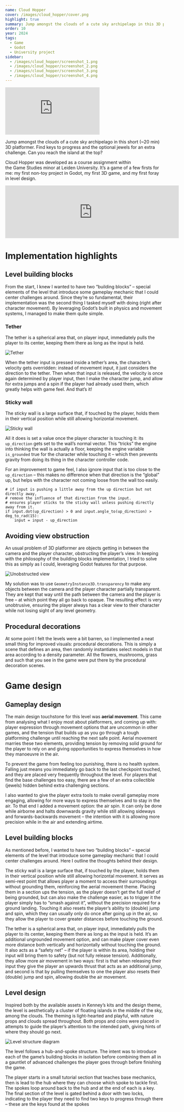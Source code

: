 ```yaml
---
name: Cloud Hopper
cover: /images/cloud_hopper/cover.png
highlight: true
summary: Jump amongst the clouds of a cute sky archipelago in this 3D platformer. Can you reach the island at the top?
order: 10
year: 2024
tags:
  - Game
  - Godot
  - University project
sidebar:
  - /images/cloud_hopper/screenshot_1.png
  - /images/cloud_hopper/screenshot_2.png
  - /images/cloud_hopper/screenshot_3.png
  - /images/cloud_hopper/screenshot_4.png
---
```


<iframe class="video" src="https://www.youtube.com/embed/5Em5iiFEpm4" title="Cloud Hopper - Trailer" frameborder="0" allow="accelerometer; autoplay; clipboard-write; encrypted-media; gyroscope; picture-in-picture; web-share" referrerpolicy="strict-origin-when-cross-origin" allowfullscreen></iframe>

Jump amongst the clouds of a cute sky archipelago in this short (~20 min) 3D platformer. Find keys to progress and the optional jewels for an extra challenge. Can you reach the island at the top?

Cloud Hopper was developed as a course assignment within the Game Studies minor at Leiden University. It’s a game of a few firsts for me: my first non-toy project in Godot, my first 3D game, and my first foray in level design.

<iframe frameborder="0" src="https://itch.io/embed/3209353?linkback=true&amp;bg_color=f4f8ff&amp;fg_color=222222&amp;link_color=0484d1&amp;border_color=94c5d0" width="552" height="167" title="Cloud Hopper - itch.io"><a href="https://moonsheep.itch.io/cloud-hopper">Cloud Hopper by Francisco Cunha</a></iframe>

# Implementation highlights

## Level building blocks

From the start, I knew I wanted to have two “building blocks” – special elements of the level that introduce some gameplay mechanic that I could center challenges around. Since they’re so fundamental, their implementation was the second thing I tasked myself with doing (right after character movement). By leveraging Godot’s built in physics and movement systems, I managed to make them quite simple.

### Tether

The tether is a spherical area that, on player input, immediately pulls the player to its center, keeping them there as long as the input is held.

![Tether](/images/cloud_hopper/tether.png)

When the tether input is pressed inside a tether’s area, the character’s velocity gets overridden: instead of movement input, it just considers the direction to the tether. Then when that input is released, the velocity is once again determined by player input, then I make the character jump, and allow for extra jumps and a spin if the player had already used them, which greatly helps with game feel. And that’s it!

### Sticky wall

The sticky wall is a large surface that, if touched by the player, holds them in their vertical position while still allowing horizontal movement.

![Sticky wall](/images/cloud_hopper/sticky_wall.png)

All it does is set a value once the player character is touching it: its `up_direction` gets set to the wall’s normal vector. This “tricks” the engine into thinking the wall is actually a floor, keeping the engine variable `is_grounded` true for the character while touching it – which then prevents gravity from doing its thing in the character controller code.

For an improvement to game feel, I also ignore input that is too close to the `up_direction` – this makes no difference when that direction is the “global” up, but helps with the character not coming loose from the wall too easily.

```GDScript
# if input is pushing a little away from the up direction but not directly away,
# remove the influence of that direction from the input.
# ensures player sticks to the sticky wall unless pushing directly away from it.
if input.dot(up_direction) > 0 and input.angle_to(up_direction) > deg_to_rad(15):
	input = input - up_direction
```

## Avoiding view obstruction

An usual problem of 3D platformer are objects getting in between the camera and the player character, obstructing the player’s view. In keeping with the philosophy of the building blocks implementation, I tried to solve this as simply as I could, leveraging Godot features for that purpose.

![Unobstructed view](/images/cloud_hopper/unobstructed_view.png)

My solution was to use `GeometryInstance3D.transparency` to make any objects between the camera and the player character partially transparent. They are kept that way until the path between the camera and the player is free – at which point they all go back to opaque. The resulting effect is very unobtrusive, ensuring the player always has a clear view to their character while not losing sight of any level geometry.

## Procedural decorations

At some point I felt the levels were a bit barren, so I implemented a neat small thing for improved visuals: procedural decorations. This is simply a scene that defines an area, then randomly instantiates select models in that area according to a density parameter. All the flowers, mushrooms, grass and such that you see in the game were put there by the procedural decoration scenes.

# Game design

## Gameplay design

The main design touchstone for this level was **aerial movement**. This came from analysing what I enjoy most about platformers, and coming up with: player expression through movement options that are uncommon in other games, and the tension that builds up as you go through a tough platforming challenge until reaching the next safe point. Aerial movement marries these two elements, providing tension by removing solid ground for the player to rely on and giving opportunities to express themselves in how they manoeuvre in the air.

To prevent the game from feeling too punishing, there is no health system. Falling just means you immediately go back to the last checkpoint touched, and they are placed very frequently throughout the level. For players that find the base challenges too easy, there are a few of an extra collectible (jewels) hidden behind extra challenging sections.

I also wanted to give the player extra tools to make overall gameplay more engaging, allowing for more ways to express themselves and to stay in the air. To that end I added a movement option: the air spin. It can only be done while airborne and halts downwards gravity while still allowing sideways and forwards-backwards movement – the intention with it is allowing more precision while in the air and extending airtime.

## Level building blocks

As mentioned before, I wanted to have two “building blocks” – special elements of the level that introduce some gameplay mechanic that I could center challenges around. Here I outline the thoughts behind their design.

The sticky wall is a large surface that, if touched by the player, holds them in their vertical position while still allowing horizontal movement. It serves as semi-rest point that allows player a moment to access their surroundings without grounding them, reinforcing the aerial movement theme. Placing them in a section ups the tension, as the player doesn’t get the full relief of being grounded, but can also make the challenge easier, as to trigger it the player simply has to “smash against it”, without the precision required for a ground landing. Touching it also resets the player’s ability to (double) jump and spin, which they can usually only do once after going up in the air, so they allow the player to cover greater distances before touching the ground.

The tether is a spherical area that, on player input, immediately pulls the player to its center, keeping them there as long as the input is held. It’s an additional ungrounded movement option, and can make player cover even more distance both vertically and horizontally without touching the ground. It also acts as a “safety net” – if the player is within its area, holding their input will bring them to safety (but not fully release tension). Additionally, they allow more air movement in two ways: first is that when releasing their input they give the player an upwards thrust that acts as an additional jump, and second is that by pulling themselves to one the player also resets their (double) jump and spin, allowing double the air movement.

## Level design

Inspired both by the available assets in Kenney’s kits and the design theme, the level is aesthetically a cluster of floating islands in the middle of the sky, among the clouds. The theming is light-hearted and playful, with nature props and clouds spread throughout. Both props and coins were placed in attempts to guide the player’s attention to the intended path, giving hints of where they should go next.

![Level structure diagram](/images/cloud_hopper/level_structure.png)

The level follows a hub-and-spoke structure. The intent was to introduce each of the game’s building blocks in isolation before combining them all in a gauntlet of advanced challenges the player goes through before finishing the game.

The player starts in a small tutorial section that teaches base mechanics, then is lead to the hub where they can choose which spoke to tackle first. The spokes loop around back to the hub and at the end of each is a key. The final section of the level is gated behind a door with two locks, indicating to the player they need to find two keys to progress through there – these are the keys found at the spokes
